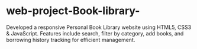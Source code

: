 # web-project-Book-library-
Developed a responsive Personal Book Library website using HTML5, CSS3 &amp; JavaScript. Features include search, filter by category, add books, and borrowing history tracking for efficient management.
